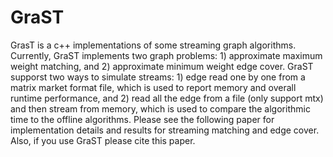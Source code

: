 # GraST
GrasT is a c++ implementations of some streaming graph algorithms. Currently, GraST implements two graph problems: 1) approximate maximum weight matching, and 2) approximate minimum weight edge cover. GraST supporst two ways to simulate streams: 1) edge read one by one from a matrix market format file, which is used to report memory and overall runtime performance, and 2) read all the edge from a file (only support mtx) and then stream from memory, which is used to compare the algorithmic time to the offline algorithms. Please see the following paper for implementation details and results for streaming matching and edge cover. Also, if you use GraST please cite this paper.

  
